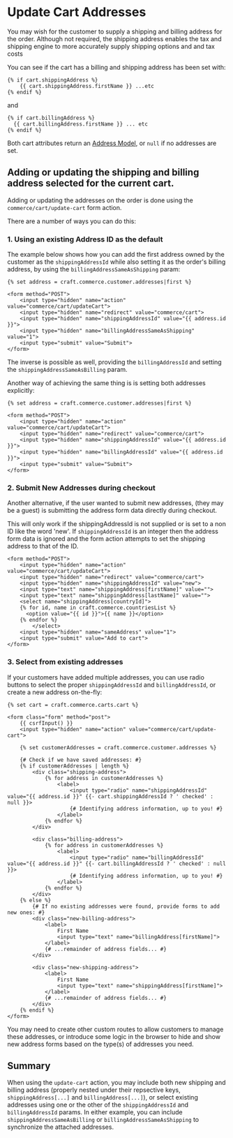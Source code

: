 # Update Cart Addresses

You may wish for the customer to supply a shipping and billing address for the order. Although not required, the shipping address enables the tax and shipping engine to more accurately supply shipping options and and tax costs

You can see if the cart has a billing and shipping address has been set with:

```twig
{% if cart.shippingAddress %}
	{{ cart.shippingAddress.firstName }} ...etc
{% endif %}
```
and
```twig
{% if cart.billingAddress %}
  {{ cart.billingAddress.firstName }} ... etc
{% endif %}
```

Both cart attributes return an [Address Model](address-model.md), or `null` if no addresses are set.


## Adding or updating the shipping and billing address selected for the current cart.

Adding or updating the addresses on the order is done using the `commerce/cart/update-cart` form action.

There are a number of ways you can do this:

### 1. Using an existing Address ID as the default

The example below shows how you can add the first address owned by the customer as the `shippingAddressId` while also setting it as the order's billing address, by using the `billingAddressSameAsShipping` param:

```twig
{% set address = craft.commerce.customer.addresses|first %}

<form method="POST">
    <input type="hidden" name="action" value="commerce/cart/updateCart">
    <input type="hidden" name="redirect" value="commerce/cart">
    <input type="hidden" name="shippingAddressId" value="{{ address.id }}">
    <input type="hidden" name="billingAddressSameAsShipping" value="1">
    <input type="submit" value="Submit">
</form>
```

The inverse is possible as well, providing the `billingAddressId` and setting the `shippingAddressSameAsBilling` param.

Another way of achieving the same thing is is setting both addresses explicitly:

```twig
{% set address = craft.commerce.customer.addresses|first %}

<form method="POST">
    <input type="hidden" name="action" value="commerce/cart/updateCart">
    <input type="hidden" name="redirect" value="commerce/cart">
    <input type="hidden" name="shippingAddressId" value="{{ address.id }}">
    <input type="hidden" name="billingAddressId" value="{{ address.id }}">
    <input type="submit" value="Submit">
</form>
```

### 2. Submit New Addresses during checkout

Another alternative, if the user wanted to submit new addresses, (they may be a guest) is submitting the address form data directly during checkout.

This will only work if the shippingAddressId is not supplied or is set to a non ID like the word 'new'.
If `shippingAddressId` is an integer then the address form data is ignored and the form action attempts to set the shipping address to that of the ID.

```twig
<form method="POST">
    <input type="hidden" name="action" value="commerce/cart/updateCart">
    <input type="hidden" name="redirect" value="commerce/cart">
    <input type="hidden" name="shippingAddressId" value="new">
    <input type="text" name="shippingAddress[firstName]" value="">
    <input type="text" name="shippingAddress[lastName]" value="">
    <select name="shippingAddress[countryId]">
    {% for id, name in craft.commerce.countriesList %}
      <option value="{{ id }}">{{ name }}</option>
    {% endfor %}
		</select>
  	<input type="hidden" name="sameAddress" value="1">
    <input type="submit" value="Add to cart">
</form>
```

### 3. Select from existing addresses

If your customers have added multiple addresses, you can use radio buttons to select the proper `shippingAddressId` and `billingAddressId`, or create a new address on-the-fly:

```twig
{% set cart = craft.commerce.carts.cart %}

<form class="form" method="post">
    {{ csrfInput() }}
    <input type="hidden" name="action" value="commerce/cart/update-cart">

    {% set customerAddresses = craft.commerce.customer.addresses %}

    {# Check if we have saved addresses: #}
    {% if customerAddresses | length %}
        <div class="shipping-address">
            {% for address in customerAddresses %}
                <label>
                    <input type="radio" name="shippingAddressId" value="{{ address.id }}" {{- cart.shippingAddressId ? ' checked' : null }}>
                    {# Identifying address information, up to you! #}
                </label>
            {% endfor %}
        </div>

        <div class="billing-address">
            {% for address in customerAddresses %}
                <label>
                    <input type="radio" name="billingAddressId" value="{{ address.id }}" {{- cart.billingAddressId ? ' checked' : null }}>
                    {# Identifying address information, up to you! #}
                </label>
            {% endfor %}
        </div>
    {% else %}
        {# If no existing addresses were found, provide forms to add new ones: #}
        <div class="new-billing-address">
            <label>
                First Name
                <input type="text" name="billingAddress[firstName]">
            </label>
            {# ...remainder of address fields... #}
        </div>

        <div class="new-shipping-address">
            <label>
                First Name
                <input type="text" name="shippingAddress[firstName]">
            </label>
            {# ...remainder of address fields... #}
        </div>
    {% endif %}
</form>
```

You may need to create other custom routes to allow customers to manage these addresses, or introduce some logic in the browser to hide and show new address forms based on the type(s) of addresses you need.

## Summary

When using the `update-cart` action, you may include both new shipping and billing address (properly nested under their repsective keys, `shippingAddress[...]` and `billingAddress[...]`), or select existing addresses using one or the other of the `shippingAddressId` and `billingAddressId` params. In either example, you can include `shippingAddressSameAsBilling` or `billingAddressSameAsShipping` to synchronize the attached addresses.
